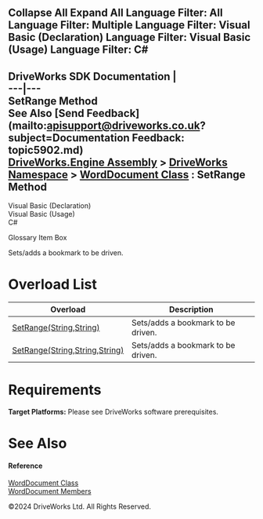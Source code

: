        

 Collapse All Expand All  Language Filter: All  Language Filter: Multiple  Language Filter: Visual Basic (Declaration) Language Filter: Visual Basic (Usage) Language Filter: C#  
---  
DriveWorks SDK Documentation  |   
---|---  
SetRange Method   
See Also [Send Feedback](mailto:apisupport@driveworks.co.uk?subject=Documentation Feedback: topic5902.md)  
[DriveWorks.Engine Assembly](topic2156.md) > [DriveWorks Namespace](topic2159.md) > [WordDocument Class](topic5885.md) : SetRange Method  
---  
  
Visual Basic (Declaration)    
Visual Basic (Usage)    
C# 

Glossary Item Box

Sets/adds a bookmark to be driven. 

# Overload List

Overload| Description  
---|---  
[SetRange(String,String)](topic5903.md)| Sets/adds a bookmark to be driven.   
[SetRange(String,String,String)](topic5904.md)| Sets/adds a bookmark to be driven.   
  
# Requirements

**Target Platforms:** Please see DriveWorks software prerequisites.

# See Also

#### Reference

[WordDocument Class](topic5885.md)   
[WordDocument Members](topic5886.md)

©2024 DriveWorks Ltd. All Rights Reserved.
